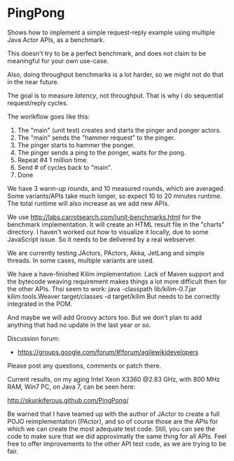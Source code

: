 PingPong
========

Shows how to implement a simple request-reply example using multiple Java Actor APIs, as a benchmark.

This doesn't try to be a perfect benchmark, and does not claim to be meaningful for your own use-case.

Also, doing throughput benchmarks is a lot harder, so we might not do that in the near future.

The goal is to measure *latency*, not throughput. That is why I do sequential request/reply cycles.

The worlkflow goes like this:

1. The "main" (unit test) creates and starts the pinger and ponger actors.
2. The "main" sends the "hammer request" to the pinger.
3. The pinger starts to hammer the ponger.
4. The pinger sends a ping to the ponger, waits for the pong.
5. Repeat #4 1 million time.
6. Send # of cycles back to "main".
7. Done

We have 3 warm-up rounds, and 10 measured rounds, which are averaged. Some variants/APIs take much longer, so expect 10 to 20 minutes runtime. The total runtime will also increase as we add new APIs.

We use http://labs.carrotsearch.com/junit-benchmarks.html for the benchmark implementation. It will create an HTML result file in the "charts" directory. I haven't worked out how to visualize it locally, due to some JavaScript issue. So it needs to be delivered by a real webserver.

We are currently testing JActors, PActors, Akka, JetLang and simple threads. In some cases, multiple variants are used.

We have a have-finished Kilim implementation. Lack of Maven support and the bytecode weaving requirement makes things a lot more difficult then for the other APIs.
Thsi seem to work: java -classpath lib/kilim-0.7.jar kilim.tools.Weaver target/classes -d target/kilim
But needs to be correctly integrated in the POM.

And maybe we will add Groovy actors too. But we don't plan to add anything that had no update in the last year or so.

Discussion forum:

* https://groups.google.com/forum/#!forum/agilewikidevelopers

Please post any questions, comments or patch there.

Current results, on my aging Intel Xeon X3360 @2.83 GHz, with 800 MHz RAM, Win7 PC, on Java 7, can be seen here:

http://skunkiferous.github.com/PingPong/

Be warned that I have teamed up with the author of JActor to create a full POJO reimplementation (PActor), and so of course those are the APIs for which we can create the most adequate test code. Still, you can see the code to make sure that we did approximatly the same thing for all APIs. Feel free to offer improvements to the other API test code, as we are trying to be fair.

